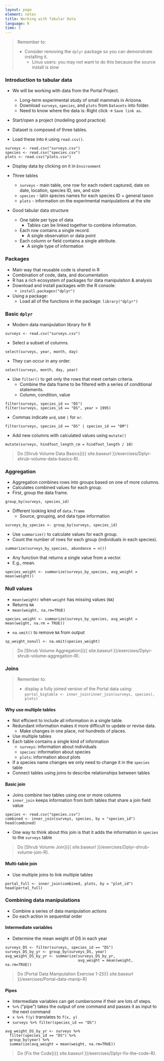 ```yaml
---
layout: page
element: notes
title: Working with Tabular Data
language: R
time: 3
---
```


> Remember to:
>
> * Consider removing the `dplyr` package so you can demonstrate installing it.
>     * Linux users: you may not want to do this because the source install is slow

### Introduction to tabular data

* We will be working with data from the Portal Project.
    * Long-term experimental study of small mammals in Arizona.
    * Download `surveys`, `species`, and `plots` from `Datasets` into folder.
    * Need to know where the data is: Right click -> `Save link as`.

* Start/open a project (modeling good practice)

* Dataset is composed of three tables.
* Load these into `R` using `read.csv()`.

```
surveys <- read.csv("surveys.csv")
species <- read.csv("species.csv")
plots <- read.csv("plots.csv")
```

* Display data by clicking on it in `Environment`
* Three tables
    * `surveys` - main table, one row for each rodent captured, date on date,
      location, species ID, sex, and size
    * `species` - latin species names for each species ID + general taxon
    * `plots` - information on the experimental manipulations at the site

* Good tabular data structure
    * One table per type of data
        * Tables can be linked together to combine information.
    * Each row contains a single record.
        * A single observation or data point
    * Each column or field contains a single attribute.
        * A single type of information

### Packages

* Main way that reusable code is shared in R
* Combination of code, data, and documentation
* R has a rich ecosystem of packages for data manipulation & analysis
* Download and install packages with the R console:
    * `install.packages("dplyr")`
* Using a package:
    * Load all of the functions in the package: `library("dplyr")`

### Basic `dplyr`

* Modern data manipulation library for R

```
surveys <- read.csv("surveys.csv")
```

* Select a subset of columns.

```
select(surveys, year, month, day)
```

* They can occur in any order.

```
select(surveys, month, day, year)
```

* Use `filter()` to get only the rows that meet certain criteria.
    * Combine the data frame to be filtered with a series of conditional statements.
    * Column, condition, value
  
```
filter(surveys, species_id == "DS")
filter(surveys, species_id == "DS", year > 1995)
```

* Commas indicate `and`, use `|` for `or`.

```
filter(surveys, species_id == "DS" | species_id == "DM")
```

* Add new columns with calculated values using `mutate()`

```
mutate(surveys, hindfoot_length_cm = hindfoot_length / 10)
```

> Do [Shrub Volume Data Basics]({{ site.baseurl }}/exercises/Dplyr-shrub-volume-data-basics-R).

### Aggregation

* Aggregation combines rows into groups based on one of more columns.
* Calculates combined values for each group.
* First, group the data frame.

```
group_by(surveys, species_id)
```

* Different looking kind of `data.frame`
    * Source, grouping, and data type information

```
surveys_by_species <- group_by(surveys, species_id)
```

* Use `summarize()` to calculate values for each group.
* Count the number of rows for each group (individuals in each species).

```
summarize(surveys_by_species, abundance = n())
```

* Any function that returns a single value from a vector.
* E.g., mean.

```
species_weight <- summarize(surveys_by_species, avg_weight = mean(weight))
```

### Null values

* `mean(weight)` when `weight` has missing values (`NA`)
* Returns `NA`
* `mean(weight, na.rm=TRUE)`

```
species_weight <- summarize(surveys_by_species, avg_weight = mean(weight, na.rm = TRUE))
```

* `na.omit()` to remove `NA` from output

```
sp_weight_nonull <- na.omit(species_weight)
```

> Do [Shrub Volume Aggregation]({{ site.baseurl }}/exercises/Dplyr-shrub-volume-aggregation-R).


### Joins

> Remember to:
>
> * display a fully joined version of the Portal data using:  
> `portal_bigtable <- inner_join(inner_join(surveys, species), plots)`

#### Why use multiple tables

* Not efficient to include all information in a single table.
* Redundant information makes it more difficult to update or revise data.
    * Make changes in one place, not hundreds of places.
* Use multiple tables
* Each table contains a single kind of information
    * `surveys`: information about individuals
    * `species`: information about species
    * `plots`: information about plots
* If a species name changes we only need to change it in the `species` table
* Connect tables using joins to describe relationships between tables

#### Basic join

* Joins combine two tables using one or more columns
* `inner_join` keeps information from both tables that share a join field value

```
species <- read.csv("species.csv")
combined <- inner_join(surveys, species, by = "species_id")
head(combined)
```

* One way to think about this join is that it adds the information in
  `species` to the `surveys` table

> Do [Shrub Volume Join]({{ site.baseurl }}/exercises/Dplyr-shrub-volume-join-R).

#### Multi-table join

* Use multiple joins to link multiple tables

```
portal_full <- inner_join(combined, plots, by = "plot_id")
head(portal_full)
```

### Combining data manipulations

* Combine a series of data manipulation actions
* Do each action in sequential order

#### Intermediate variables

* Determine the mean weight of DS in each year

```
surveys_DS <- filter(surveys, species_id == "DS")
surveys_DS_by_yr <- group_by(surveys_DS, year)
avg_weight_DS_by_yr <- summarize(surveys_DS_by_yr,
                                 avg_weight = mean(weight, na.rm=TRUE))
```

> Do [Portal Data Manipulation Exercise 1-2]({{ site.baseurl }}/exercises/Portal-data-manip-R)

#### Pipes

* Intermediate variables can get cumbersome if their are lots of steps.
* `%>%` ("pipe") takes the output of one command and passes it as input to the
  next command
* `x %>% f(y)` translates to `f(x, y)`
* `surveys %>% filter(species_id == "DS")`

```
avg_weight_DS_by_yr <- surveys %>%
  filter(species_id == "DS") %>%
  group_by(year) %>%
  summarize(avg_weight = mean(weight, na.rm=TRUE))
```

> Do [Fix the Code]({{ site.baseurl }}/exercises/Dplyr-fix-the-code-R).
